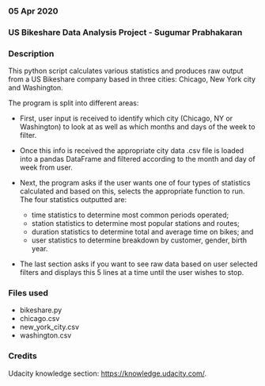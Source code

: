 ### 05 Apr 2020

### US Bikeshare Data Analysis Project - Sugumar Prabhakaran

### Description
This python script calculates various statistics and produces raw output from a US Bikeshare company based in three cities: Chicago, New York city and Washington.

The program is split into different areas:

* First, user input is received to identify which city (Chicago, NY or Washington) to look at as well as which months and days of the week to filter.

* Once this info is received the appropriate city data .csv file is loaded into a pandas DataFrame and filtered according to the month and day of week from user.

* Next, the program asks if the user wants one of four types of statistics calculated and based on this, selects the appropriate function to run.  The four statistics outputted are:

    * time statistics to determine most common periods operated;
    * station statistics to determine most popular stations and routes;
    * duration statistics to determine total and average time on bikes; and
    * user statistics to determine breakdown by customer, gender, birth year.

* The last section asks if you want to see raw data based on user selected filters and displays this 5 lines at a time until the user wishes to stop.

### Files used

* bikeshare.py
* chicago.csv
* new_york_city.csv
* washington.csv

### Credits
Udacity knowledge section: https://knowledge.udacity.com/.
